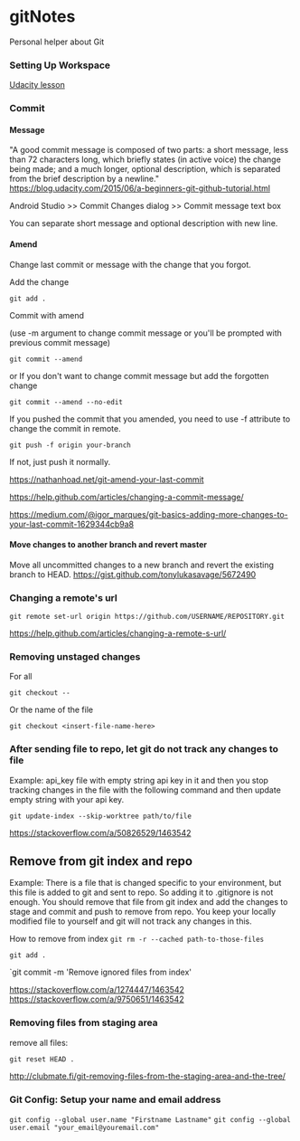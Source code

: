 # gitNotes
Personal helper about Git

### Setting Up Workspace

[Udacity lesson](https://classroom.udacity.com/courses/ud775/lessons/2980038599/concepts/33417185870923)

### Commit

#### Message

"A good commit message is composed of two parts: a short message, less than 72 characters long, which briefly states (in active voice) the change being made; and a much longer, optional description, which is separated from the brief description by a newline."
https://blog.udacity.com/2015/06/a-beginners-git-github-tutorial.html

Android Studio >> Commit Changes dialog >> Commit message text box

You can separate short message and optional description with new line.

#### Amend

Change last commit or message with the change that you forgot.

Add the change

`git add .`

Commit with amend

(use -m argument to change commit message or you'll be prompted with previous commit message)

`git commit --amend`

or If you don't want to change commit message but add the forgotten change

`git commit --amend --no-edit`

If you pushed the commit that you amended, you need to use -f attribute to change the commit in remote.

`git push -f origin your-branch`

If not, just push it normally.

https://nathanhoad.net/git-amend-your-last-commit

https://help.github.com/articles/changing-a-commit-message/

https://medium.com/@igor_marques/git-basics-adding-more-changes-to-your-last-commit-1629344cb9a8

#### Move changes to another branch and revert master

Move all uncommitted changes to a new branch and revert the existing branch to HEAD.
https://gist.github.com/tonylukasavage/5672490


### Changing a remote's url

`git remote set-url origin https://github.com/USERNAME/REPOSITORY.git`

https://help.github.com/articles/changing-a-remote-s-url/

### Removing unstaged changes

For all

`git checkout --` 

Or the name of the file

`git checkout <insert-file-name-here>` 

### After sending file to repo, let git do not track any changes to file

Example: api_key file with empty string api key in it and then you stop
tracking changes in the file with the following command and then
update empty string with your api key.

`git update-index --skip-worktree path/to/file`

https://stackoverflow.com/a/50826529/1463542

## Remove from git index and repo 

Example: There is a file that is changed specific to your environment, but this file is added to git and sent to repo. So adding it to .gitignore is not enough. You should remove that file from git index and add the changes to stage and commit and push to remove from repo. You keep your locally modified file to yourself and git will not track any changes in this.

How to remove from index
`git rm -r --cached path-to-those-files`

`git add .`

`git commit -m 'Remove ignored files from index'

https://stackoverflow.com/a/1274447/1463542
https://stackoverflow.com/a/9750651/1463542

### Removing files from staging area

remove all files:

`git reset HEAD .`

http://clubmate.fi/git-removing-files-from-the-staging-area-and-the-tree/


### Git Config: Setup your name and email address

`git config --global user.name "Firstname Lastname"`
`git config --global user.email "your_email@youremail.com"`
